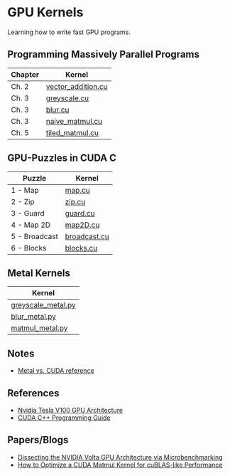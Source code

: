 # GPU Kernels

Learning how to write fast GPU programs.

## Programming Massively Parallel Programs 

| Chapter | Kernel |
|---------|--------|
| Ch. 2   | [vector_addition.cu](/pmpp/vector_addition/vector_addition.cu) |
| Ch. 3   | [greyscale.cu](/pmpp/greyscale/greyscale.cu) |
| Ch. 3   | [blur.cu](/pmpp/blur/blur.cu) |
| Ch. 3   | [naive_matmul.cu](/pmpp/matmul/naive_matmul.cu) |
| Ch. 5   | [tiled_matmul.cu](/pmpp/matmul/tiled_matmul.cu) |

## GPU-Puzzles in CUDA C

| Puzzle  | Kernel |
|---------|--------|
| 1 - Map | [map.cu](/gpu-puzzles/map.cu) |
| 2 - Zip | [zip.cu](/gpu-puzzles/zip.cu) |
| 3 - Guard | [guard.cu](/gpu-puzzles/guard.cu) |
| 4 - Map 2D | [map2D.cu](/gpu-puzzles/map2D.cu) |
| 5 - Broadcast | [broadcast.cu](/gpu-puzzles/broadcast.cu) |
| 6 - Blocks | [blocks.cu](/gpu-puzzles/blocks.cu) |

## Metal Kernels

| Kernel |
|--------|
| [greyscale_metal.py](/metal/greyscale_metal.py) |
| [blur_metal.py](/metal/blur_metal.py) |
| [matmul_metal.py](/metal/matmul_metal.py) |

## Notes

- [Metal vs. CUDA reference](notes/metal-vs-cuda.md)

## References

- [Nvidia Tesla V100 GPU Architecture](https://images.nvidia.com/content/volta-architecture/pdf/volta-architecture-whitepaper.pdf)
- [CUDA C++ Programming Guide](https://docs.nvidia.com/cuda/pdf/CUDA_C_Programming_Guide.pdf)

## Papers/Blogs

- [Dissecting the NVIDIA Volta GPU Architecture via Microbenchmarking](https://arxiv.org/pdf/1804.06826)
- [How to Optimize a CUDA Matmul Kernel for cuBLAS-like Performance](https://siboehm.com/articles/22/CUDA-MMM) 